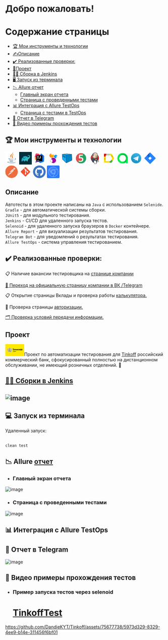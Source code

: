<h1>Добро пожаловать!</br> 

# <a name="TableOfContents">Содержание страницы</a>
+ [:trophy: Мои инструменты и технологии](#MyToolsAndTechnologies)
+ [✍Описаниe](#Description)
+ [:heavy_check_mark:  Реализованные проверки:](#ImplementedСhecks)
+ [🎯Проект](#Project)
+ [👷‍♂️ Сборка в Jenkins](#Build_in_Jenkins)
+ [🖥 Запуск из терминала](#terminal)
+ [:chart_with_downwards_trend: Allure отчет](#Allure_report)
    + [Главный экран отчета](#Allure_report1)
    + [Страница с проведенными тестами](#Allure_report2)
+ [:bar_chart: Интеграция с Allure TestOps](#Integration_Allure_TestOps)
    + [Страница с тестами в TestOps](#ManualTest)
+ [:iphone: Отчет в Telegram](#Telegram)
+ [:movie_camera: Видео примеры прохождения тестов](#Video)

<a name="MyToolsAndTechnologies"><h2>:trophy: Мои инструменты и технологии</h2></a>
<p  align="center">

<code><a href = "https://www.java.com/ru/">![This is an image](/design/icons/Java.png)</a></code>
<code><a href = "https://gradle.org/">![This is an image](/design/icons/gradle.png)</a></code>
<code><a href = "https://www.jetbrains.com/ru-ru/idea/">![This is an image](/design/icons/Intelij_IDEA.png)</a></code>
<code><a href = "https://ru.selenide.org/">![This is an image](/design/icons/Selenide.png)</a></code>
<code><a href = "https://selenoid.autotests.cloud/#/">![This is an image](/design/icons/Selenoid.png)</a></code>
<code><a href = "https://junit.org/junit5/">![This is an image](/design/icons/JUnit5.png)</a></code>
<code><a href = "https://www.jenkins.io/">![This is an image](/design/icons/Jenkins.png)</a></code>
<code><a href = "https://github.com/allure-framework">![This is an image](/design/icons/Allure_Report.png)</a></code>
<code><a href = "https://qameta.io/">![This is an image](/design/icons/AllureTestOps.png)</a></code>
<code><a href = "https://web.telegram.org/k/">![This is an image](/design/icons/Telegram.png)</a></code>
<code><a href = "https://www.atlassian.com/ru/software/jira">![This is an image](/design/icons/Jira.png)</a></code>
<code><a href = "https://www.postman.com/">![This is an image](/design/icons/postman.png)</a></code>
<code><a href = "https://git-scm.com/">![This is an image](/design/icons/git.png)</a></code>
<code><a href = "https://github.com/">![This is an image](/design/icons/GitHub.png)</a></code>
<code><a href = "https://developer.chrome.com/docs/devtools/">![This is an image](/design/icons/devtools.png)</a></code>
</br>

<a name="Description"><h2>Описаниe</h2></a>
Автотесты в этом проекте написаны на `Java` с использованием `Selenide`.\
`Gradle` - для автоматической системы сборки.  \
`JUnit5` - для модульного тестирования.\
`Jenkins` - CI/CD для удаленного запуска тестов.\
`Selenoid` - для удаленного запуска браузеров в `Docker` контейнере.\
`Allure Report` - для визуализации результатов тестирования.\
`Telegram Bot` - для уведомлений о результатах тестирования.\
`Allure TestOps` - система управления тестированием.

<a name="ImplementedСhecks"><h2>:heavy_check_mark:  Реализованные проверки:</h2></a>

:clipboard: Наличие вакансии тестировщика на <a href = "https://www.tinkoff.ru/career/it/?specialtyUrl=testirovanie">странице компании </br>

:speech_balloon: Переход на официальную страницу компании в <a href = "https://vk.com/tinkoffbank">ВК
<a href = "https://t.me/tinkoffbank">/Telegram</a>


:clipboard: 
Открытие страницы Вклады и проверка работы <a href = "https://www.tinkoff.ru/deposit/?internal_source=home_icon"> калькулятора.</a>
</br>

🔎 
Проверка страницы <a href = "https://www.tinkoff.ru/login/"> авторизации.
</br>

:card_index_dividers: Проверка <a href = "https://www.tinkoff.ru/business/reports/">условий передачи информации.<a/>
</br>

 <a name="Project"><h2>Проект</h2></a>

 <code><a href="https://www.tinkoff.ru/"><img src="/design/icons/tink.png" width="60"></a></code>Проект по автоматизации тестирования для <a target="_blank" href="https://www.tinkoff.ru/">Tinkoff</a>   российский коммерческий банк, сфокусированный полностью на дистанционном обслуживании, не имеющий розничных отделений.
 :star2:

<a name="Build_in_Jenkins" href="https://jenkins.autotests.cloud/job/TinkoffTest/"><h2>👷‍♂️ Сборки в [Jenkins](https://jenkins.autotests.cloud/job/TinkoffTest/)<h2></a>

![image](https://github.com/DandieKYT/Tinkoff/assets/75677738/1904d051-1d2b-43f3-b0c3-76f3c7d39a92)



<a name="terminal"><h2>:computer: Запуск из терминала</h2></a>
Удаленный запуск:

```

clean test

```
<a name="Allure_report"><h2>:chart_with_downwards_trend: Allure </a><a href="https://jenkins.autotests.cloud/job/TinkoffTest/4/allure/">отчет</a></h2>

- <a name="Allure_report1"><h3>Главный экран отчета</h3></a>

![image](https://github.com/DandieKYT/Tinkoff/assets/75677738/3ec0e1fc-5672-402e-b399-bd23848892ae)



-  <a name="Allure_report2"><h3>Страница с проведенными тестами</h3></a>

![image](https://github.com/DandieKYT/Tinkoff/assets/75677738/dffb8315-97ea-40d7-b993-893a97465cd4)



<a name="Integration_Allure_TestOps"><h2>:bar_chart: Интеграция с Allure TestOps</h2></a>




<a name="Telegram"><h2>:iphone: Отчет в Telegram</h2></a>

![image](https://github.com/DandieKYT/Tinkoff/assets/75677738/a89c1c1f-9472-4e0f-9459-2b499c0263a5)



<a name="Video"><h2>:movie_camera: Видео примеры прохождения тестов</h2></a>

- <a name="Video1"><h3>Пример запуска тестов через selenoid</h3></a>
    <h1><a href="https://selenoid.autotests.cloud/video/1a0320049502144d9421ba731289a673.mp4">TinkoffTest<br>





https://github.com/DandieKYT/Tinkoff/assets/75677738/5973d329-8329-4ee9-b14e-311456f6bf01





